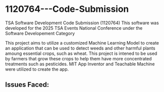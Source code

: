 # 1120764---Code-Submission
TSA Software Development Code Submission (1120764)
This software was developed for the 2025 TSA Events National Conference under the Software Developement Category

This project aims to utilize a customized Machine Learning Model to create an application that can be used to detect weeds and other harmful plants amoung essential crops, such as wheat. This project is intened to be used by farmers that grow these crops to help them have more concentrated treatments such as pesticides. MIT App Inventor and Teachable Machine were utilized to create the app.

Issues Faced:
- 
